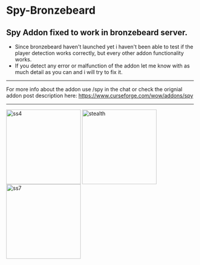 # Spy-Bronzebeard
## Spy Addon fixed to work in bronzebeard server.

- Since bronzebeard haven't launched yet i haven't been able to test if the player detection works correctly, but every other addon functionality works.
- If you detect any error or malfunction of the addon let me know with as much detail as you can and i will try to fix it.

---

For more info about the addon use /spy in the chat or check the orignial addon post description here: https://www.curseforge.com/wow/addons/spy

---

<img src="https://github.com/user-attachments/assets/54e47532-3d24-43e9-8238-8acdcbf62c8c" alt="ss4" width="200" style="vertical-align:top;"/>
<img src="https://github.com/user-attachments/assets/e157b3c1-7ef9-4f1e-8a56-74d8b42f53fe" alt="stealth" width="200" style="vertical-align:top;"/>
<img src="https://github.com/user-attachments/assets/364b73f5-5b3b-4a35-a1de-38e440e025ad" alt="ss7" width="200" style="vertical-align:top;"/>



